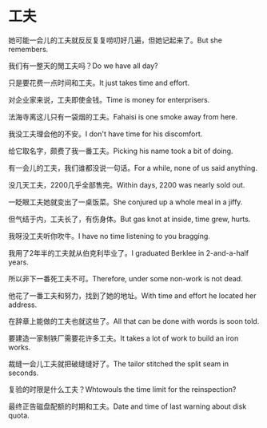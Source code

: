 # 工夫

<p><span class="chinese">她可能一会儿的工夫就反反复复唠叨好几遍，但她记起来了。</span><span class="english">But she remembers.</span></p>

<p><span class="chinese">我们有一整天的閒工夫吗？</span><span class="english">Do we have all day?</span></p>

<p><span class="chinese">只是要花费一点时间和工夫。</span><span class="english">It just takes time and effort.</span></p>

<p><span class="chinese">对企业家来说，工夫即使金钱。</span><span class="english">Time is money for enterprisers.</span></p>

<p><span class="chinese">法海寺离这儿只有一袋烟的工夫。</span><span class="english">Fahaisi is one smoke away from here.</span></p>

<p><span class="chinese">我没工夫理会他的不安。</span><span class="english">I don't have time for his discomfort.</span></p>

<p><span class="chinese">给它取名字，颇费了我一番工夫。</span><span class="english">Picking his name took a bit of doing.</span></p>

<p><span class="chinese">有一会儿的工夫，我们谁都没说一句话。</span><span class="english">For a while, none of us said anything.</span></p>

<p><span class="chinese">没几天工夫，2200几乎全部售完。</span><span class="english">Within days, 2200 was nearly sold out.</span></p>

<p><span class="chinese">一眨眼工夫她就变出了一桌饭菜。</span><span class="english">She conjured up a whole meal in a jiffy.</span></p>

<p><span class="chinese">但气结于内，工夫长了，有伤身体。</span><span class="english">But gas knot at inside, time grew, hurts.</span></p>

<p><span class="chinese">我呀没工夫听你吹牛。</span><span class="english">I have no time listening to you bragging.</span></p>

<p><span class="chinese">我用了2年半的工夫就从伯克利毕业了。</span><span class="english">I graduated Berklee in 2-and-a-half years.</span></p>

<p><span class="chinese">所以非下一番死工夫不可。</span><span class="english">Therefore, under some non-work is not dead.</span></p>

<p><span class="chinese">他花了一番工夫和努力，找到了她的地址。</span><span class="english">With time and effort he located her address.</span></p>

<p><span class="chinese">在辞章上能做的工夫也就这些了。</span><span class="english">All that can be done with words is soon told.</span></p>

<p><span class="chinese">要建造一家制铁厂需要花许多工夫。</span><span class="english">It takes a lot of work to build an iron works.</span></p>

<p><span class="chinese">裁缝一会儿工夫就把破缝缝好了。</span><span class="english">The tailor stitched the split seam in seconds.</span></p>

<p><span class="chinese">复验的时限是什么工夫？</span><span class="english">Whtowouls the time limit for the reinspection?</span></p>

<p><span class="chinese">最终正告磁盘配额的时期和工夫。</span><span class="english">Date and time of last warning about disk quota.</span></p>


